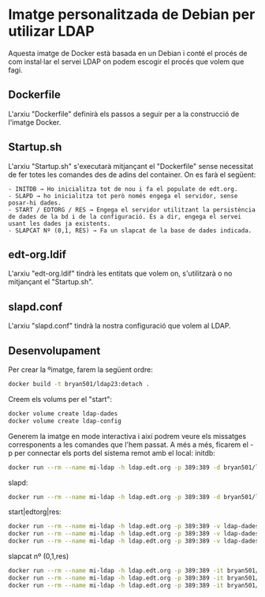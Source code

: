 # Imatge personalitzada de Debian per utilizar LDAP

Aquesta imatge de Docker està basada en un Debian i conté el procés de com instal·lar el servei LDAP on podem escogir el procés que volem que fagi.

## Dockerfile

L'arxiu "Dockerfile" definirà els passos a seguir per a la construcció de l'imatge Docker.

## Startup.sh

L'arxiu "Startup.sh" s'executarà mitjançant el "Dockerfile" sense necessitat de fer totes les comandes des de adins del container. On es farà el següent:

    - INITDB → Ho inicialitza tot de nou i fa el populate de edt.org.
    - SLAPD → ho inicialitza tot però només engega el servidor, sense posar-hi dades.
    - START / EDTORG / RES → Engega el servidor utilitzant la persistència de dades de la bd i de la configuració. És a dir, engega el servei usant les dades ja existents.
    - SLAPCAT Nº (0,1, RES) → Fa un slapcat de la base de dades indicada.


## edt-org.ldif

L'arxiu "edt-org.ldif" tindrà les entitats que volem on, s'utilitzarà o no mitjançant el "Startup.sh".

## slapd.conf

L'arxiu "slapd.conf" tindrà la nostra configuració que volem al LDAP.

## Desenvolupament

Per crear la ºimatge, farem la següent ordre:
```bash
docker build -t bryan501/ldap23:detach .
```
Creem els volums per el "start":
```bash
docker volume create ldap-dades
docker volume create ldap-config
```
Generem la imatge en mode interactiva i així podrem veure els missatges corresponents a les comandes que l'hem passat. A més a més, ficarem el -p per connectar els ports del sistema remot amb el local:
initdb:
```bash
docker run --rm --name mi-ldap -h ldap.edt.org -p 389:389 -d bryan501/ldap23:detach initdb

```
slapd:
```bash
docker run --rm --name mi-ldap -h ldap.edt.org -p 389:389 -d bryan501/ldap23:detach slapd
```
start|edtorg|res:
```bash
docker run --rm --name mi-ldap -h ldap.edt.org -p 389:389 -v ldap-dades:/var/lib/ldap -v ldap-config:/etc/ldap/slapd.d -it bryan501/ldap23:detach start
docker run --rm --name mi-ldap -h ldap.edt.org -p 389:389 -v ldap-dades:/var/lib/ldap -v ldap-config:/etc/ldap/slapd.d -it bryan501/ldap23:detach edtorg
docker run --rm --name mi-ldap -h ldap.edt.org -p 389:389 -v ldap-dades:/var/lib/ldap -v ldap-config:/etc/ldap/slapd.d -it bryan501/ldap23:detach
```
slapcat nº (0,1,res)
```bash
docker run --rm --name mi-ldap -h ldap.edt.org -p 389:389 -it bryan501/ldap23:detach slapcat
docker run --rm --name mi-ldap -h ldap.edt.org -p 389:389 -it bryan501/ldap23:detach slapcat 0
docker run --rm --name mi-ldap -h ldap.edt.org -p 389:389 -it bryan501/ldap23:detach slapcat 1
```


